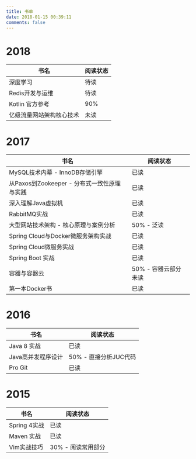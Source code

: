 ```yaml
---
title: 书单
date: 2018-01-15 00:39:11
comments: false
---
```


# 2018

| 书名                     | 阅读状态 |
| ------------------------ | -------- |
| 深度学习                 | 待读     |
| Redis开发与运维          | 待读     |
| Kotlin 官方参考          | 90%      |
| 亿级流量网站架构核心技术 | 未读     |

# 2017

| 书名                                        | 阅读状态             |
| ------------------------------------------- | -------------------- |
| MySQL技术内幕 - InnoDB存储引擎              | 已读                 |
| 从Paxos到Zookeeper - 分布式一致性原理与实践 | 已读                 |
| 深入理解Java虚拟机                          | 已读                 |
| RabbitMQ实战                                | 已读                 |
| 大型网站技术架构 - 核心原理与案例分析       | 50% - 泛读           |
| Spring Cloud与Docker微服务架构实战          | 已读                 |
| Spring Cloud微服务实战                      | 已读                 |
| Spring Boot 实战                            | 已读                 |
| 容器与容器云                                | 50% - 容器云部分未读 |
| 第一本Docker书                              | 已读                 |

# 2016
| 书名               | 阅读状态              |
| ------------------ | --------------------- |
| Java 8 实战        | 已读                  |
| Java高并发程序设计 | 50% - 直接分析JUC代码 |
| Pro Git            | 已读                  |

# 2015
| 书名         | 阅读状态           |
| ------------ | ------------------ |
| Spring 4实战 | 已读               |
| Maven 实战   | 已读               |
| Vim实战技巧  | 30% - 阅读常用部分 |
